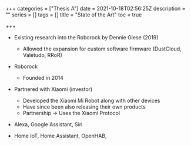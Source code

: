 +++
categories = ["Thesis A"]
date = 2021-10-18T02:56:25Z
description = ""
series = []
tags = []
title = "State of the Art"
toc = true

+++
* Existing research into the Roborock by Dennie Giese (2019)
  * Allowed the expansion for custom software firmware (DustCloud, Valetudo, RRoR)

* Roborock
  * Founded in 2014
* Partnered with Xiaomi (investor)
  * Developed the Xiaomi Mi Robot along with other devices
  * Have since been also releasing their own products
  * Partnership -> Uses the Xiaomi Protocol
* Alexa, Google Assistant, Siri
* Home IoT, Home Assistant, OpenHAB, 